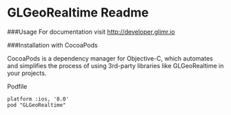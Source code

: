 GLGeoRealtime Readme
==========

###Usage
For documentation visit http://developer.glimr.io

###Installation with CocoaPods

CocoaPods is a dependency manager for Objective-C, which automates and simplifies the process of using 3rd-party libraries like GLGeoRealtime in your projects.

Podfile
```
platform :ios, '8.0'
pod "GLGeoRealtime"
```
